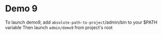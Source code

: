 # Demo 9

To launch demo9, add `absolute-path-to-project`/admin/bin to your $PATH variable
Then launch `admin/demo9` from project's root
